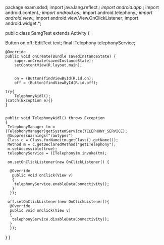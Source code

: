 package exam.sdsd;
import java.lang.reflect.*;
import android.app.*;
import android.content.*;
import android.os.*;
import android.telephony.*;
import android.view.*;
import android.view.View.OnClickListener;
import android.widget.*;

public class SamgTest extends Activity {
 
 Button on,off;
 EditText text;
 final ITelephony telephonyService; 
 
    
    @Override
    public void onCreate(Bundle savedInstanceState) {
        super.onCreate(savedInstanceState);
        setContentView(R.layout.main);
        
   
        on = (Button)findViewById(R.id.on);
        off = (Button)findViewById(R.id.off);
	
	try{
		TelephonyAidl();
	}catch(Exception e){}
    }
    
    
    public void TelephonyAidl() throws Exception
    { 
     TelephonyManager tm = (TelephonyManager)getSystemService(TELEPHONY_SERVICE);
     @SuppressWarnings("rawtypes")
     Class c = Class.forName(tm.getClass().getName()); 
     Method m = c.getDeclaredMethod("getITelephony"); 
     m.setAccessible(true); 
     telephonyService = (ITelephony)m.invoke(tm); 
     
     on.setOnClickListener(new OnClickListener() {
      
      @Override
       public void onClick(View v) 
       {
        telephonyService.enableDataConnectivity();  
       }
      });
       
     off.setOnClickListener(new OnClickListener(){
      @Override
      public void onClick(View v) 
      {
       telephonyService.disableDataConnectivity();
      }
      });
   }
}
